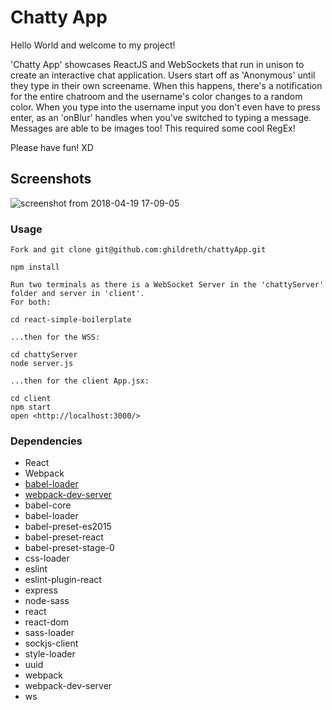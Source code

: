 Chatty App
=====================

Hello World and welcome to my project!

'Chatty App' showcases ReactJS and WebSockets that run in unison to create an interactive chat application.
Users start off as 'Anonymous' until they type in their own screename. When this happens, there's a notification for the entire chatroom and the username's color changes to a random color. When you type into the username input you don't even have to press enter, as an 'onBlur' handles when you've switched to typing a message. Messages are able to be images too! This required some cool RegEx!

Please have fun! XD

## Screenshots

![screenshot from 2018-04-19 17-09-05](https://user-images.githubusercontent.com/34799149/39024381-5a38703e-43f5-11e8-8d82-e5d58e89e935.png)


### Usage

```
Fork and git clone git@github.com:ghildreth/chattyApp.git

npm install

Run two terminals as there is a WebSocket Server in the 'chattyServer' folder and server in 'client'.
For both:

cd react-simple-boilerplate

...then for the WSS:

cd chattyServer
node server.js

...then for the client App.jsx:

cd client
npm start
open <http://localhost:3000/>

```

### Dependencies

* React
* Webpack
* [babel-loader](https://github.com/babel/babel-loader)
* [webpack-dev-server](https://github.com/webpack/webpack-dev-server)
* babel-core
* babel-loader
* babel-preset-es2015
* babel-preset-react
* babel-preset-stage-0
* css-loader
* eslint
* eslint-plugin-react
* express
* node-sass
* react
* react-dom
* sass-loader
* sockjs-client
* style-loader
* uuid
* webpack
* webpack-dev-server
* ws
